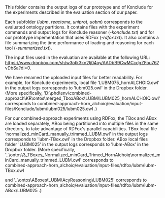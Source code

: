 This folder contains the output logs of our prototype and of Konclude for the experiments described in the evaluation section of our paper.

Each subfolder (*lubm*, *reactome*, *uniprot*, *uobm*) corresponds to the evaluated ontology partitions. It contains files with the experiment commands and output logs for Konclude reasoner (*-konclude.txt*) and for our prototype impementation that uses RDFox (*-rdfox.txt*). It also contains a file summarizing the time performance of loading and reasoning for each tool (*-summarized.txt*).  

The input files used in the evaluation are available at the following URL: https://www.dropbox.com/sh/w3otk3kn2lj04oy/AADbB9CwMCcdgZFou767vDbSa?dl=0.


We have renamed the uploaded input files for better readability. 
For example, for Konclude experiments, local file 'LUBM075_hornALCHOIQ.owl' in the output logs corresponds to 'lubm025.owl' in the Dropbox folder.
(More specifically, 
'D:\phd\env\combined-approach\KR\ontos\merged_TboxABox\LUBM\LUBM025_hornALCHOIQ.owl' 
corresponds to 
combined-approach-horn_alchoiq/evaluation/input-files/Konclude/lubm/lubm025/lubm025.owl .)

For our combined-approach experiments using RDFox, the TBox and ABox are loaded separately, ABox being partitioned into multiple files in the same directory, to take advantage of RDFox's parallel capabilities.
TBox local file 'normalized_minCard_manually_trimmed_LUBM.owl' in the output logs corresponds to 'lubm-TBox.owl' in the Dropbox folder.
ABox local files folder 'LUBM025' in the output logs corresponds to 'lubm-ABox' in the Dropbox folder.
(More specifically, 
'..\ontos\3_TBoxes_Normalized_minCard_Trimed_HornAlchoiq\normalized_minCard_manually_trimmed_LUBM.owl'
corresponds to  
combined-approach-horn_alchoiq/evaluation/input-files/rdfox/lubm/lubm-TBox.owl

and
'..\ontos\ABoxes\LUBM\AcyReasoning\LUBM025'
corresponds to  
combined-approach-horn_alchoiq/evaluation/input-files/rdfox/lubm/lubm-ABox/LUBM025 .)
